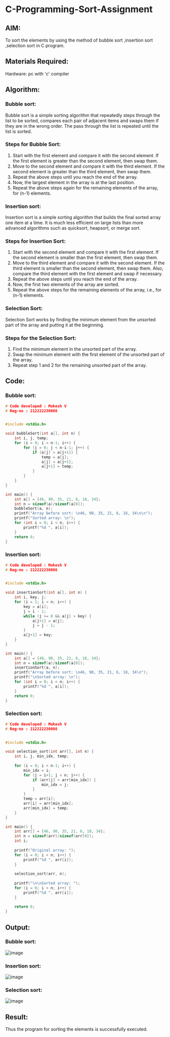 # C-Programming-Sort-Assignment
## AIM:
To sort the elements by using the method of bubble sort ,insertion sort ,selection sort in C program.
## Materials Required:
Hardware: pc with 'c' compiler

## Algorithm:
### Bubble sort:
Bubble sort is a simple sorting algorithm that repeatedly steps through the list to be sorted, compares each pair of adjacent items and swaps them if they are in the wrong order. The pass through the list is repeated until the list is sorted.
### Steps for Bubble Sort:

1) Start with the first element and compare it with the second element. If the first element is greater than the second element, then swap them.
2) Move to the second element and compare it with the third element. If the second element is greater than the third element, then swap them.
3) Repeat the above steps until you reach the end of the array.
4) Now, the largest element in the array is at the last position.
5) Repeat the above steps again for the remaining elements of the array, for (n-1) elements.
### Insertion sort:
Insertion sort is a simple sorting algorithm that builds the final sorted array one item at a time. It is much less efficient on large lists than more advanced algorithms such as quicksort, heapsort, or merge sort.

### Steps for Insertion Sort:

1) Start with the second element and compare it with the first element. If the second element is smaller than the first element, then swap them.
2) Move to the third element and compare it with the second element. If the third element is smaller than the second element, then swap them. Also, compare the third element with the first element and swap if necessary.
3) Repeat the above steps until you reach the end of the array.
4) Now, the first two elements of the array are sorted.
5) Repeat the above steps for the remaining elements of the array, i.e., for (n-1) elements.

### Selection Sort:
Selection Sort works by finding the minimum element from the unsorted part of the array and putting it at the beginning.

### Steps for the Selection Sort:

1) Find the minimum element in the unsorted part of the array.
2) Swap the minimum element with the first element of the unsorted part of the array.
3) Repeat step 1 and 2 for the remaining unsorted part of the array.

## Code:
### Bubble sort:
``` c
# Code developed : Mukesh V 
# Reg-no : 212222230086


#include <stdio.h>

void bubbleSort(int a[], int n) {
    int i, j, temp;
    for (i = 0; i < n-1; i++) {
        for (j = 0; j < n-i-1; j++) {
            if (a[j] > a[j+1]) {
                temp = a[j];
                a[j] = a[j+1];
                a[j+1] = temp;
            }
        }
    }
}

int main() {
    int a[] = {46, 90, 35, 21, 6, 18, 34};
    int n = sizeof(a)/sizeof(a[0]);
    bubbleSort(a, n);
    printf("Array before sort: \n46, 90, 35, 21, 6, 18, 34\n\n");
    printf("Sorted array: \n");
    for (int i = 0; i < n; i++) {
        printf("%d ", a[i]);
    }
    return 0;
}
```
### Insertion sort:
``` c
# Code developed : Mukesh V 
# Reg-no : 212222230086


#include <stdio.h>

void insertionSort(int a[], int n) {
    int i, key, j;
    for (i = 1; i < n; i++) {
        key = a[i];
        j = i - 1;
        while (j >= 0 && a[j] > key) {
            a[j+1] = a[j];
            j = j - 1;
        }
        a[j+1] = key;
    }
}

int main() {
    int a[] = {46, 90, 35, 21, 6, 18, 34};
    int n = sizeof(a)/sizeof(a[0]);
    insertionSort(a, n);
    printf("Array before sort: \n46, 90, 35, 21, 6, 18, 34\n");
    printf("\nSorted array: \n");
    for (int i = 0; i < n; i++) {
        printf("%d ", a[i]);
    }
    return 0;
}

```
### Selection sort:
``` c
# Code developed : Mukesh V 
# Reg-no : 212222230086


#include <stdio.h>

void selection_sort(int arr[], int n) {
    int i, j, min_idx, temp;
    
    for (i = 0; i < n-1; i++) {
        min_idx = i;
        for (j = i+1; j < n; j++) {
            if (arr[j] < arr[min_idx]) {
                min_idx = j;
            }
        }
        temp = arr[i];
        arr[i] = arr[min_idx];
        arr[min_idx] = temp;
    }
}

int main() {
    int arr[] = {46, 90, 35, 21, 6, 18, 34};
    int n = sizeof(arr)/sizeof(arr[0]);
    int i;
    
    printf("Original array: ");
    for (i = 0; i < n; i++) {
        printf("%d ", arr[i]);
    }
    
    selection_sort(arr, n);
    
    printf("\n\nSorted array: ");
    for (i = 0; i < n; i++) {
        printf("%d ", arr[i]);
    }
    
    return 0;
}


```
## Output:
### Bubble sort:
![image](https://user-images.githubusercontent.com/118707363/230113178-b918204d-f012-423d-86e9-442eae8fd068.png)

### Insertion sort:
![image](https://user-images.githubusercontent.com/118707363/230113149-b7c5af13-ffbd-4f38-bae8-09b1133b4059.png)

### Selection sort:
![image](https://user-images.githubusercontent.com/118707363/230112585-27c98338-6a8f-47e2-b8f4-f366b0d9b7db.png)

## Result:
Thus the program for sorting the elements is successfully executed.
